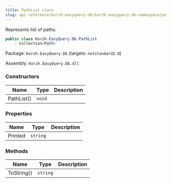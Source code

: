```yaml
---
title: PathList class
slug: api-reference/korzh-easyquery-db/korzh-easyquery-db-namespace/pathlist-class
---
```


Represents list of paths.
```csharp
public class Korzh.EasyQuery.Db.PathList
    : Collection<Path>

```
Package: `Korzh.EasyQuery.Db` (targets: `netstandard2.0`)

Assembly: `Korzh.EasyQuery.Db.dll`

### Constructors

| Name | Type | Description | 
| --- | --- | --- | 
| PathList() | `void` |  | 


### Properties

| Name | Type | Description | 
| --- | --- | --- | 
| Printed | `string` |  | 


### Methods

| Name | Type | Description | 
| --- | --- | --- | 
| ToString() | `string` |  |
